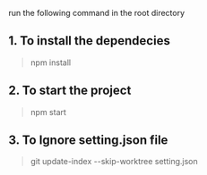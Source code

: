 run the following command in the root directory

## 1. To install the dependecies

> npm install

## 2. To start the project

> npm start

## 3. To Ignore setting.json file

> git update-index --skip-worktree setting.json